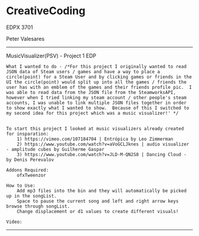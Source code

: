 # CreativeCoding
EDPX 3701

Peter Valesares
___________________________________________________________________________________________________________________

MusicVisualizer(PSV) - Project 1 EDP

    What I wanted to do - /*For this project I originally wanted to read JSON data of Steam users / games and have a way to place a circle(point) for a Steam User and by clicking games or friends in the UI the circle(point) would split up into all the games / friends the user has with an emblem of the games and their friends profile pic.  I was able to read data from the JSON file from the SteamworksAPI, however when I tried linking my steam account / other people's steam accounts, I was unable to link multiple JSON files together in order to show exactly what I wanted to show.  Because of this I switched to my second idea for this project which was a music visualizer!' */


    To start this project I looked at music visualizers already created for insparation:
        1) https://vimeo.com/107184704 | Entrópica by Leo Zimmerman
        2) https://www.youtube.com/watch?v=aVoGCLJknes | audio visualizer - amplitude cubes by Guilherme Gaspar
        3) https://www.youtube.com/watch?v=JLD-M-QN2S8 | Dancing Cloud - by Denis Perevalov

    Addons Required:
        ofxTweenzor

    How to Use:
        Add mp3 files into the bin and they will automatically be picked up in the songList.
        Space to pause the current song and left and right arrow keys browse through songList.
        Change displacement or d1 values to create different visuals!

    Video:
        

___________________________________________________________________________________________________________________